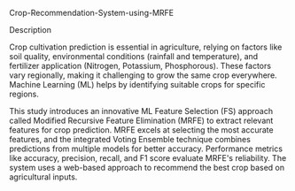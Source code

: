 Crop-Recommendation-System-using-MRFE

Description

Crop cultivation prediction is essential in agriculture, relying on factors like soil quality, environmental conditions (rainfall and temperature), and fertilizer application (Nitrogen, Potassium, Phosphorous). These factors vary regionally, making it challenging to grow the same crop everywhere. Machine Learning (ML) helps by identifying suitable crops for specific regions. 

  This study introduces an innovative ML Feature Selection (FS) approach called Modified Recursive Feature Elimination (MRFE) to extract relevant features for crop prediction. MRFE excels at selecting the most accurate features, and the integrated Voting Ensemble technique combines predictions from multiple models for better accuracy. Performance metrics like accuracy, precision, recall, and F1 score evaluate MRFE's reliability. The system uses a web-based approach to recommend the best crop based on agricultural inputs.
